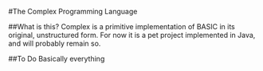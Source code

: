#The Complex Programming Language

##What is this?
Complex is a primitive implementation of BASIC in its original, unstructured form. For now it is a pet project implemented in Java, and will probably remain so.

##To Do
Basically everything